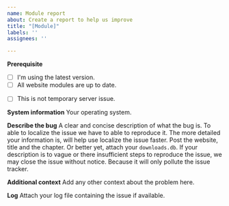 ```yaml
---
name: Module report
about: Create a report to help us improve
title: "[Module]"
labels: ''
assignees: ''

---
```


**Prerequisite**
- [ ] I'm using the latest version.
- [ ] All website modules are up to date.
<!-- Check the website first with your browser -->
- [ ] This is not temporary server issue.

**System information**
Your operating system.

**Describe the bug**
A clear and concise description of what the bug is. To able to localize the issue we have to able to reproduce it. The more detailed your information is, will help use localize the issue faster. Post the website, title and the chapter. Or better yet, attach your `downloads.db`. If your description is to vague or there insufficient steps to reproduce the issue, we may close the issue without notice. Because it will only pollute the issue tracker.

**Additional context**
Add any other context about the problem here.

**Log**
Attach your log file containing the issue if available.
